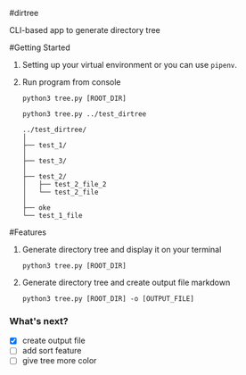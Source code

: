 #dirtree

CLI-based app to generate directory tree

#Getting Started
1. Setting up your virtual environment or you can use ```pipenv```.
2. Run program from console
    ```console
    python3 tree.py [ROOT_DIR]
    ```
   
   ```
   python3 tree.py ../test_dirtree
   
   ../test_dirtree/
   │
   ├── test_1/
   │
   ├── test_3/
   │
   ├── test_2/
   │   ├── test_2_file_2
   │   └── test_2_file
   │
   ├── oke
   └── test_1_file
   ```
   
#Features
1. Generate directory tree and display it on your terminal
    ```console
    python3 tree.py [ROOT_DIR]
    ```
2. Generate directory tree and create output file markdown
    ```console
    python3 tree.py [ROOT_DIR] -o [OUTPUT_FILE]
    ```
   
### What's next?
- [x] create output file
- [ ] add sort feature
- [ ] give tree more color